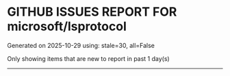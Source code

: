 
# GITHUB ISSUES REPORT FOR microsoft/lsprotocol


Generated on 2025-10-29 using: stale=30, all=False


Only showing items that are new to report in past 1 day(s)


---




















